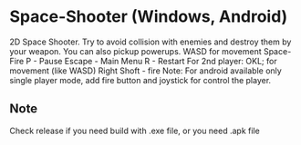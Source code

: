 # Space-Shooter (Windows, Android)

2D Space Shooter. Try to avoid collision with enemies and destroy them by your weapon. You can also pickup powerups. WASD for movement Space- Fire P - Pause Escape - Main Menu R - Restart For 2nd player: OKL; for movement (like WASD) Right Shoft - fire Note: For android available only single player mode, add fire button and joystick for control the player.

## Note
Check release if you need build with .exe file, or you need .apk file
